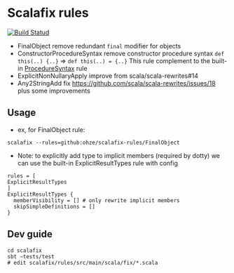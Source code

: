 # Scalafix rules
[![Build Statud](https://github.com/ohze/scalafix-rules/workflows/Scala%20CI/badge.svg)](https://github.com/ohze/scalafix-rules/actions?query=workflow%3A%22Scala+CI%22)
+ FinalObject
remove redundant `final` modifier for objects
+ ConstructorProcedureSyntax
remove constructor procedure syntax `def this(..) {..}` => `def this(..) = {..}`
This rule complement to the built-in [ProcedureSyntax](https://github.com/scalacenter/scalafix/blob/master/scalafix-rules/src/main/scala/scalafix/internal/rule/ProcedureSyntax.scala) rule
+ ExplicitNonNullaryApply
improve from scala/scala-rewrites#14
+ Any2StringAdd
fix https://github.com/scala/scala-rewrites/issues/18
plus some improvements
## Usage
+ ex, for FinalObject rule:
```
scalafix --rules=github:ohze/scalafix-rules/FinalObject
```
+ Note: to explicitly add type to implicit members (required by dotty) we can use the built-in ExplicitResultTypes rule
with config
```hocon
rules = [
ExplicitResultTypes
]
ExplicitResultTypes {
  memberVisibility = [] # only rewrite implicit members
  skipSimpleDefinitions = []
}
```

## Dev guide
```
cd scalafix
sbt ~tests/test
# edit scalafix/rules/src/main/scala/fix/*.scala
```
